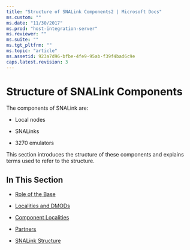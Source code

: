 ```yaml
---
title: "Structure of SNALink Components2 | Microsoft Docs"
ms.custom: ""
ms.date: "11/30/2017"
ms.prod: "host-integration-server"
ms.reviewer: ""
ms.suite: ""
ms.tgt_pltfrm: ""
ms.topic: "article"
ms.assetid: 923a7d96-bfbe-4fe9-95ab-f39f4bad6c9e
caps.latest.revision: 3
---
```

# Structure of SNALink Components
The components of SNALink are:  
  
-   Local nodes  
  
-   SNALinks  
  
-   3270 emulators  
  
 This section introduces the structure of these components and explains terms used to refer to the structure.  
  
## In This Section  
  
-   [Role of the Base](../HIS2010/role-of-the-base-snadis-2.md)  
  
-   [Localities and DMODs](../HIS2010/localities-and-dmods-snadis-2.md)  
  
-   [Component Localities](../HIS2010/component-localities-snadis-2.md)  
  
-   [Partners](../HIS2010/partners-snadis-1.md)  
  
-   [SNALink Structure](../HIS2010/snalink-structure-snadis-1.md)